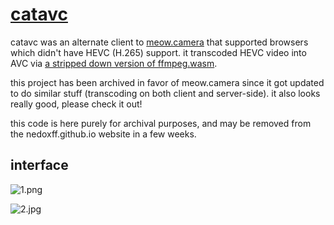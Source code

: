 # [catavc](https://nedoxff.github.io/projects/catavc)

catavc was an alternate client to [meow.camera](https://meow.camera/viewer) that supported browsers which didn't have HEVC (H.265) support. it transcoded HEVC video into AVC via [a stripped down version of ffmpeg.wasm](https://github.com/dumbmoron/ffwasm524).

this project has been archived in favor of meow.camera since it got updated to do similar stuff (transcoding on both client and server-side). it also looks really good, please check it out!

this code is here purely for archival purposes, and may be removed from the nedoxff.github.io website in a few weeks.

## interface

![1.png](https://github.com/nedoxff/catavc/img/1.png)

![2.jpg](https://github.com/nedoxff/catavc/img/2.jpg)